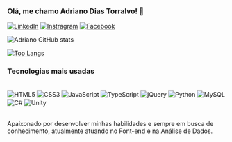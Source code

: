 ### Olá, me chamo Adriano Dias Torralvo! 👋

[![LinkedIn](https://img.shields.io/badge/LinkedIn-0077B5?style=for-the-badge&logo=linkedin&logoColor=white)](https://www.linkedin.com/in/adriano-dias-torralvo/)
[![Instragram](https://img.shields.io/badge/Instagram-E4405F?style=for-the-badge&logo=instagram&logoColor=white)](https://www.instagram.com/adt1710/)
[![Facebook](https://img.shields.io/badge/Facebook-1877F2?style=for-the-badge&logo=facebook&logoColor=white)](https://www.facebook.com/adriano.diastorralvo)

![Adriano GitHub stats](https://github-readme-stats.vercel.app/api?username=adt1710&show_icons=true&theme=dark)

[![Top Langs](https://github-readme-stats.vercel.app/api/top-langs/?username=adt1710&layout=compact)](https://github.com/anuraghazra/github-readme-stats)

### Tecnologias mais usadas
<div style="display:inline_block"><br>
  <img align='center' alt="HTML5" src="https://img.shields.io/badge/HTML5-E34F26?style=for-the-badge&logo=html5&logoColor=white"/>
  <img align='center' alt="CSS3" src="https://img.shields.io/badge/CSS3-1572B6?style=for-the-badge&logo=css3&logoColor=white"/>
  <img align='center' alt="JavaScript" src="https://img.shields.io/badge/JavaScript-F7DF1E?style=for-the-badge&logo=javascript&logoColor=black"/>
  <img align='center' alt="TypeScript" src="https://img.shields.io/badge/TypeScript-007ACC?style=for-the-badge&logo=typescript&logoColor=white"/>
  <img align='center' alt="jQuery" src="https://img.shields.io/badge/jQuery-0769AD?style=for-the-badge&logo=jquery&logoColor=white"/>
  <img align='center' alt="Python" src="https://img.shields.io/badge/Python-14354C?style=for-the-badge&logo=python&logoColor=white"/>
  <img align='center' alt="MySQL" src="https://img.shields.io/badge/MySQL-00000F?style=for-the-badge&logo=mysql&logoColor=white"/>
  <img align='center' alt="C#" src="https://img.shields.io/badge/C%23-239120?style=for-the-badge&logo=c-sharp&logoColor=white"/>
  <img align='center' alt="Unity" src="https://img.shields.io/badge/Unity-100000?style=for-the-badge&logo=unity&logoColor=white"/>
</div><br>

Apaixonado por desenvolver minhas habilidades e sempre em busca de conhecimento, atualmente atuando no Font-end e na Análise de Dados.
